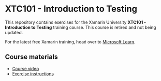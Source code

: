 # XTC101 - Introduction to Testing

This repository contains exercises for the Xamarin University **XTC101 - Introduction to Testing** training course. This course is retired and not being updated.

For the latest free Xamarin training, head over to [Microsoft Learn](https://aka.ms/learn-xamarin).

## Course materials

* [Course video](https://youtu.be/qT7doRUaJ4k)
* [Exercise instructions](https://XamarinUniversity.github.io/XTC101/)
